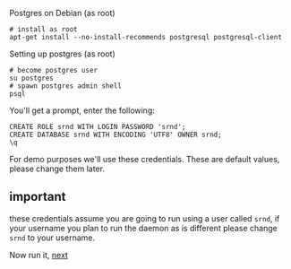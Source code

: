 
Postgres on Debian (as root)

    # install as root
    apt-get install --no-install-recommends postgresql postgresql-client


Setting up postgres (as root)

    # become postgres user
    su postgres
    # spawn postgres admin shell
    psql 

You'll get a prompt, enter the following:

    CREATE ROLE srnd WITH LOGIN PASSWORD 'srnd';
    CREATE DATABASE srnd WITH ENCODING 'UTF8' OWNER srnd;
    \q

For demo purposes we'll use these credentials.
These are default values, please change them later.

## important

these credentials assume you are going to run using a user called `srnd`, if your username you plan to run the daemon as is different please change `srnd` to your username.

Now run it, [next](running.md)
